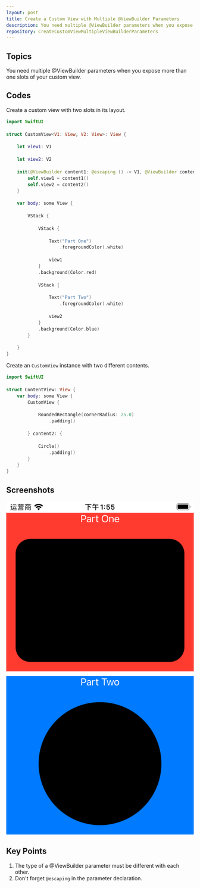 ```yaml
---
layout: post
title: Create a Custom View with Multiple @ViewBuilder Parameters
description: You need multiple @ViewBuilder parameters when you expose more than one slots of your custom view.
repository: CreateCustomViewMultipleViewBuilderParameters
---
```


## Topics

You need multiple @ViewBuilder parameters when you expose more than one slots of your custom view.

## Codes

Create a custom view with two slots in its layout.

```swift
import SwiftUI

struct CustomView<V1: View, V2: View>: View {
    
    let view1: V1
    
    let view2: V2
    
    init(@ViewBuilder content1: @escaping () -> V1, @ViewBuilder content2: @escaping () -> V2) {
        self.view1 = content1()
        self.view2 = content2()
    }
    
    var body: some View {

        VStack {
            
            VStack {
                
                Text("Part One")
                    .foregroundColor(.white)
                
                view1
            }
            .background(Color.red)
            
            VStack {
                
                Text("Part Two")
                    .foregroundColor(.white)
                
                view2
            }
            .background(Color.blue)
        }
        
    }
}

```

Create an `CustomView` instance with two different contents.

```swift
import SwiftUI

struct ContentView: View {
    var body: some View {
        CustomView {
            
            RoundedRectangle(cornerRadius: 25.0)
                .padding()
            
        } content2: {
            
            Circle()
                .padding()
        }
    }
}
```

## Screenshots

![Create Custom View Multiple ViewBuilder Parameters](/assets/2021-04-26-create-custom-view-multiple-viewbuilder-parameters.png)

## Key Points

1. The type of a @ViewBuilder parameter must be different with each other.
1. Don't forget `@escaping` in the parameter declaration.

